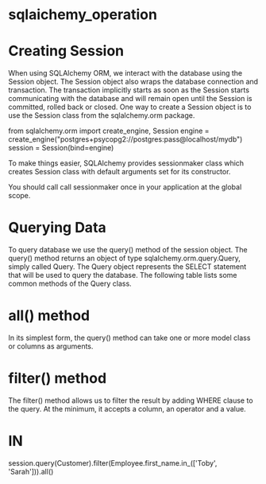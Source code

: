 # sqlaichemy_operation


# Creating Session #
When using SQLAlchemy ORM, we interact with the database using the Session object. The Session object also wraps the database connection and transaction. The transaction implicitly starts as soon as the Session starts communicating with the database and will remain open until the Session is committed, rolled back or closed.
One way to create a Session object is to use the Session class from the sqlalchemy.orm package.

from sqlalchemy.orm import create_engine, Session
engine = create_engine("postgres+psycopg2://postgres:pass@localhost/mydb")
session = Session(bind=engine)

To make things easier, SQLAlchemy provides sessionmaker class which creates Session class with default arguments set for its constructor.

You should call call sessionmaker once in your application at the global scope.

# Querying Data
To query database we use the query() method of the session object. The query() method returns an object of type sqlalchemy.orm.query.Query, simply called Query. The Query object represents the SELECT statement that will be used to query the database. The following table lists some common methods of the Query class.

# all() method
In its simplest form, the query() method can take one or more model class or columns as arguments.

# filter() method
The filter() method allows us to filter the result by adding WHERE clause to the query. At the minimum, it accepts a column, an operator and a value.

# IN
session.query(Customer).filter(Employee.first_name.in_(['Toby', 'Sarah'])).all()


